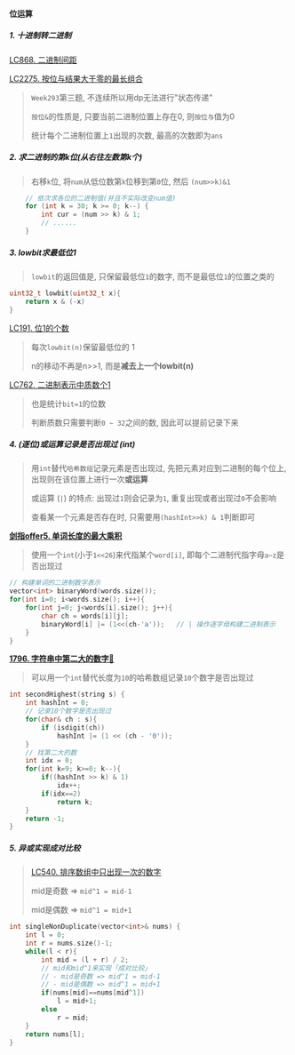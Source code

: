 #### 位运算

##### 1. 十进制转二进制
[LC868. 二进制间距](/markdown/LC868.%20%E4%BA%8C%E8%BF%9B%E5%88%B6%E9%97%B4%E8%B7%9D.md)

[LC2275. 按位与结果大于零的最长组合](/markdown/LC2275.%20%E6%8C%89%E4%BD%8D%E4%B8%8E%E7%BB%93%E6%9E%9C%E5%A4%A7%E4%BA%8E%E9%9B%B6%E7%9A%84%E6%9C%80%E9%95%BF%E7%BB%84%E5%90%88.md)
> `Week293`第三题, 不连续所以用dp无法进行"状态传递"
> 
> `按位&`的性质是, 只要当前二进制位置上存在0, 则`按位与`值为0
> 
> 统计每个二进制位置上`1`出现的次数, 最高的次数即为`ans`


##### 2. 求二进制的第k位(从右往左数第k个)
> 右移`k`位, 将`num`从低位数第`k`位移到第`0`位, 然后 `(num>>k)&1`
```CPP
    // 依次求各位的二进制值(并且不实际改变num值)
    for (int k = 30; k >= 0; k--) {
        int cur = (num >> k) & 1;
        // ......
    }
```


##### 3. lowbit求最低位1

> `lowbit`的返回值是, 只保留最低位`1`的数字, 而不是最低位`1`的位置之类的

```CPP
uint32_t lowbit(uint32_t x){
    return x & (-x)
}
```
[LC191. 位1的个数](/markdown/LC191.%20%E4%BD%8D1%E7%9A%84%E4%B8%AA%E6%95%B0.md)
> 每次`lowbit(n)`保留最低位的 1
> 
> n的移动不再是n>>1, 而是**减去上一个lowbit(n)**

[LC762. 二进制表示中质数个1](/markdown/LC762.%20%E4%BA%8C%E8%BF%9B%E5%88%B6%E8%A1%A8%E7%A4%BA%E4%B8%AD%E8%B4%A8%E6%95%B0%E4%B8%AA1.md)
> 也是统计`bit=1`的位数
> 
> 判断质数只需要判断`0 ~ 32`之间的数, 因此可以提前记录下来


##### 4. (逐位)或运算记录是否出现过 (int)
> 用`int`替代`哈希数组`记录元素是否出现过, 先把元素对应到二进制的每个位上, 出现则在该位置上进行一次**或运算**
> 
> 或运算 (`|`) 的特点: 出现过`1`则会记录为`1`, 重复出现或者出现过`0`不会影响
>
> 查看某一个元素是否存在时, 只需要用`(hashInt>>k) & 1`判断即可


**[剑指offer5. 单词长度的最大乘积](/%E5%89%91%E6%8C%87offer/5.%20%E5%8D%95%E8%AF%8D%E9%95%BF%E5%BA%A6%E7%9A%84%E6%9C%80%E5%A4%A7%E4%B9%98%E7%A7%AF.md)**
> 使用一个`int`(小于`1<<26`)来代指某个`word[i]`, 即每个二进制代指字母`a~z`是否出现过

```CPP
// 构建单词的二进制数字表示
vector<int> binaryWord(words.size());
for(int i=0; i<words.size(); i++){
    for(int j=0; j<words[i].size(); j++){
        char ch = words[i][j];
        binaryWord[i] |= (1<<(ch-'a'));   // | 操作逐字母构建二进制表示
    }
}
```

**[1796. 字符串中第二大的数字💚](https://leetcode.cn/problems/second-largest-digit-in-a-string/)**
> 可以用一个`int`替代长度为`10`的哈希数组记录`10`个数字是否出现过

```CPP
int secondHighest(string s) {
    int hashInt = 0;
    // 记录10个数字是否出现过
    for(char& ch : s){
        if (isdigit(ch)) 
            hashInt |= (1 << (ch - '0'));
    }
    // 找第二大的数
    int idx = 0;
    for(int k=9; k>=0; k--){
        if((hashInt >> k) & 1)
            idx++;
        if(idx==2)
            return k;
    }
    return -1;
}
```


##### 5. 异或实现成对比较
> [LC540. 排序数组中只出现一次的数字](/workspace/540.%E6%9C%89%E5%BA%8F%E6%95%B0%E7%BB%84%E4%B8%AD%E7%9A%84%E5%8D%95%E4%B8%80%E5%85%83%E7%B4%A0.cpp)
> 
> mid是奇数 => `mid^1 = mid-1`
> 
> mid是偶数 => `mid^1 = mid+1`
```CPP
int singleNonDuplicate(vector<int>& nums) {
    int l = 0;
    int r = nums.size()-1;
    while(l < r){
        int mid = (l + r) / 2;
        // mid和mid^1来实现「成对比较」
        // - mid是奇数 => mid^1 = mid-1
        // - mid是偶数 => mid^1 = mid+1
        if(nums[mid]==nums[mid^1])
            l = mid+1;
        else
            r = mid;
    }
    return nums[l];
}
```